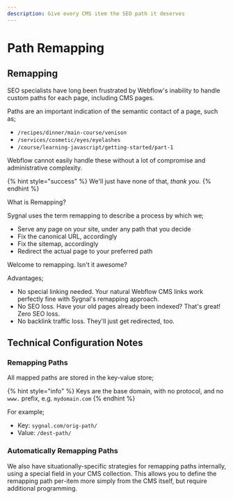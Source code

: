 ```yaml
---
description: Give every CMS item the SEO path it deserves
---
```


# Path Remapping

## Remapping

SEO specialists have long been frustrated by Webflow's inability to handle custom paths for each page, including CMS pages.&#x20;

Paths are an important indication of the semantic contact of a page, such as;

* `/recipes/dinner/main-course/venison`
* `/services/cosmetic/eyes/eyelashes`
* `/course/learning-javascript/getting-started/part-1`

Webflow cannot easily handle these without a lot of compromise and administrative complexity.&#x20;

{% hint style="success" %}
We'll just have none of that, _thank you_.
{% endhint %}

What is Remapping?

Sygnal uses the term remapping to describe a process by which we;

* Serve any page on your site, under any path that you decide
* Fix the canonical URL, accordingly
* Fix the sitemap, accordingly
* Redirect the actual page to your preferred path

Welcome to remapping. Isn't it awesome?&#x20;

Advantages;

* No special linking needed. Your natural Webflow CMS links work perfectly fine with Sygnal's remapping approach.&#x20;
* No SEO loss. Have your old pages already been indexed?  That's great!  Zero SEO loss.&#x20;
* No backlink traffic loss. They'll just get redirected, too.&#x20;

## Technical Configuration Notes

### Remapping Paths

All mapped paths are stored in the key-value store;&#x20;

{% hint style="info" %}
Keys are the base domain, with no protocol, and no `www.` prefix, e.g. `mydomain.com`
{% endhint %}

For example;

* Key: `sygnal.com/orig-path/`
* Value: `/dest-path/`&#x20;

### Automatically Remapping Paths

We also have situationally-specific strategies for remapping paths internally, using a special field in your CMS collection. This allows you to define the remapping path per-item more simply from the CMS itself, but require additional programming.&#x20;



